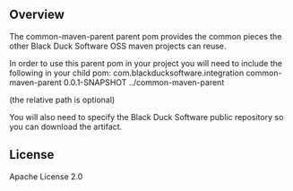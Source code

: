## Overview ##
The common-maven-parent parent pom provides the common pieces the other Black Duck Software OSS maven projects can reuse.

In order to use this parent pom in your project you will need to include the following in your child pom:
  <parent>
    <groupId>com.blackducksoftware.integration</groupId>
    <artifactId>common-maven-parent</artifactId>
    <version>0.0.1-SNAPSHOT</version>
    <relativePath>../common-maven-parent</relativePath>
  </parent>

(the relative path is optional)

You will also need to specify the Black Duck Software public repository so you can download the artifact.


## License ##
Apache License 2.0

